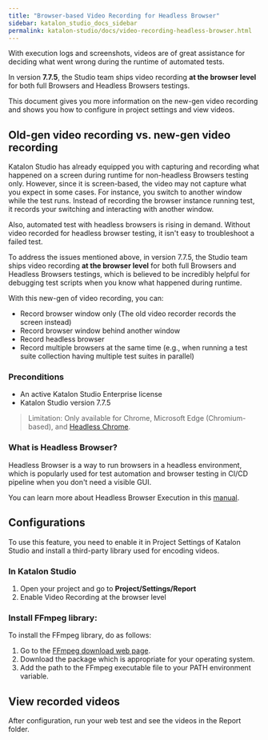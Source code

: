 ```yaml
---
title: "Browser-based Video Recording for Headless Browser"
sidebar: katalon_studio_docs_sidebar
permalink: katalon-studio/docs/video-recording-headless-browser.html
---
```

With execution logs and screenshots, videos are of great assistance for deciding what went wrong during the runtime of automated tests. 

In version **7.7.5**, the Studio team ships video recording **at the browser level** for both full Browsers and Headless Browsers testings.

This document gives you more information on the new-gen video recording and shows you how to configure in project settings and view videos.

## Old-gen video recording vs. new-gen video recording

Katalon Studio has already equipped you with capturing and recording what happened on a screen during runtime for non-headless Browsers testing only. However, since it is screen-based, the video may not capture what you expect in some cases. For instance, you switch to another window while the test runs. Instead of recording the browser instance running test, it records your switching and interacting with another window.

Also, automated test with headless browsers is rising in demand. Without video recorded for headless browser testing, it isn't easy to troubleshoot a failed test.

To address the issues mentioned above, in version 7.7.5, the Studio team ships video recording **at the browser level** for both full Browsers and Headless Browsers testings, which is believed to be incredibly helpful for debugging test scripts when you know what happened during runtime.

With this new-gen of video recording, you can:

* Record browser window only (The old video recorder records the screen instead)
* Record browser window behind another window
* Record headless browser
* Record multiple browsers at the same time (e.g., when running a test suite collection having multiple test suites in parallel)

### Preconditions

* An active Katalon Studio Enterprise license
* Katalon Studio version 7.7.5

> Limitation: Only available for Chrome, Microsoft Edge (Chromium-based), and [Headless Chrome](https://developers.google.com/web/updates/2017/04/headless-chrome). 

### What is Headless Browser?

Headless Browser is a way to run browsers in a headless environment, which is popularly used for test automation and browser testing in CI/CD pipeline when you don't need a visible GUI.

You can learn more about Headless Browser Execution in this [manual](https://docs.katalon.com/katalon-studio/docs/headless-browsers-execution.html).

## Configurations

To use this feature, you need to enable it in Project Settings of Katalon Studio and install a third-party library used for encoding videos.

### In Katalon Studio

1. Open your project and go to **Project/Settings/Report**
2. Enable Video Recording at the browser level

### Install FFmpeg library:

To install the FFmpeg library, do as follows:

1. Go to the [FFmpeg download web page](https://ffmpeg.org/download.html).
2. Download the package which is appropriate for your operating system.
3. Add the path to the FFmpeg executable file to your PATH environment variable.

## View recorded videos

After configuration, run your web test and see the videos in the Report folder.




